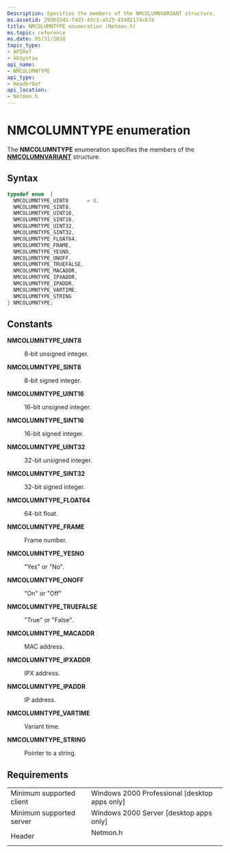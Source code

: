 ```yaml
---
Description: Specifies the members of the NMCOLUMNVARIANT structure.
ms.assetid: 29363341-f4d3-43c3-a523-45402174cb74
title: NMCOLUMNTYPE enumeration (Netmon.h)
ms.topic: reference
ms.date: 05/31/2018
topic_type: 
- APIRef
- kbSyntax
api_name: 
- NMCOLUMNTYPE
api_type: 
- HeaderDef
api_location: 
- Netmon.h
---
```


# NMCOLUMNTYPE enumeration

The **NMCOLUMNTYPE** enumeration specifies the members of the [**NMCOLUMNVARIANT**](nmcolumnvariant.md) structure.

## Syntax


```C++
typedef enum  { 
  NMCOLUMNTYPE_UINT8      = 0,
  NMCOLUMNTYPE_SINT8,
  NMCOLUMNTYPE_UINT16,
  NMCOLUMNTYPE_SINT16,
  NMCOLUMNTYPE_UINT32,
  NMCOLUMNTYPE_SINT32,
  NMCOLUMNTYPE_FLOAT64,
  NMCOLUMNTYPE_FRAME,
  NMCOLUMNTYPE_YESNO,
  NMCOLUMNTYPE_ONOFF,
  NMCOLUMNTYPE_TRUEFALSE,
  NMCOLUMNTYPE_MACADDR,
  NMCOLUMNTYPE_IPXADDR,
  NMCOLUMNTYPE_IPADDR,
  NMCOLUMNTYPE_VARTIME,
  NMCOLUMNTYPE_STRING
} NMCOLUMNTYPE;
```



## Constants

<dl> <dt>

<span id="NMCOLUMNTYPE_UINT8"></span><span id="nmcolumntype_uint8"></span>**NMCOLUMNTYPE\_UINT8**
</dt> <dd>

8-bit unsigned integer.

</dd> <dt>

<span id="NMCOLUMNTYPE_SINT8"></span><span id="nmcolumntype_sint8"></span>**NMCOLUMNTYPE\_SINT8**
</dt> <dd>

8-bit signed integer.

</dd> <dt>

<span id="NMCOLUMNTYPE_UINT16"></span><span id="nmcolumntype_uint16"></span>**NMCOLUMNTYPE\_UINT16**
</dt> <dd>

16-bit unsigned integer.

</dd> <dt>

<span id="NMCOLUMNTYPE_SINT16"></span><span id="nmcolumntype_sint16"></span>**NMCOLUMNTYPE\_SINT16**
</dt> <dd>

16-bit signed integer.

</dd> <dt>

<span id="NMCOLUMNTYPE_UINT32"></span><span id="nmcolumntype_uint32"></span>**NMCOLUMNTYPE\_UINT32**
</dt> <dd>

32-bit unsigned integer.

</dd> <dt>

<span id="NMCOLUMNTYPE_SINT32"></span><span id="nmcolumntype_sint32"></span>**NMCOLUMNTYPE\_SINT32**
</dt> <dd>

32-bit signed integer.

</dd> <dt>

<span id="NMCOLUMNTYPE_FLOAT64"></span><span id="nmcolumntype_float64"></span>**NMCOLUMNTYPE\_FLOAT64**
</dt> <dd>

64-bit float.

</dd> <dt>

<span id="NMCOLUMNTYPE_FRAME"></span><span id="nmcolumntype_frame"></span>**NMCOLUMNTYPE\_FRAME**
</dt> <dd>

Frame number.

</dd> <dt>

<span id="NMCOLUMNTYPE_YESNO"></span><span id="nmcolumntype_yesno"></span>**NMCOLUMNTYPE\_YESNO**
</dt> <dd>

"Yes" or "No".

</dd> <dt>

<span id="NMCOLUMNTYPE_ONOFF"></span><span id="nmcolumntype_onoff"></span>**NMCOLUMNTYPE\_ONOFF**
</dt> <dd>

"On" or "Off"

</dd> <dt>

<span id="NMCOLUMNTYPE_TRUEFALSE"></span><span id="nmcolumntype_truefalse"></span>**NMCOLUMNTYPE\_TRUEFALSE**
</dt> <dd>

"True" or "False".

</dd> <dt>

<span id="NMCOLUMNTYPE_MACADDR"></span><span id="nmcolumntype_macaddr"></span>**NMCOLUMNTYPE\_MACADDR**
</dt> <dd>

MAC address.

</dd> <dt>

<span id="NMCOLUMNTYPE_IPXADDR"></span><span id="nmcolumntype_ipxaddr"></span>**NMCOLUMNTYPE\_IPXADDR**
</dt> <dd>

IPX address.

</dd> <dt>

<span id="NMCOLUMNTYPE_IPADDR"></span><span id="nmcolumntype_ipaddr"></span>**NMCOLUMNTYPE\_IPADDR**
</dt> <dd>

IP address.

</dd> <dt>

<span id="NMCOLUMNTYPE_VARTIME"></span><span id="nmcolumntype_vartime"></span>**NMCOLUMNTYPE\_VARTIME**
</dt> <dd>

Variant time.

</dd> <dt>

<span id="NMCOLUMNTYPE_STRING"></span><span id="nmcolumntype_string"></span>**NMCOLUMNTYPE\_STRING**
</dt> <dd>

Pointer to a string.

</dd> </dl>

## Requirements



|                                     |                                                                                     |
|-------------------------------------|-------------------------------------------------------------------------------------|
| Minimum supported client<br/> | Windows 2000 Professional \[desktop apps only\]<br/>                          |
| Minimum supported server<br/> | Windows 2000 Server \[desktop apps only\]<br/>                                |
| Header<br/>                   | <dl> <dt>Netmon.h</dt> </dl> |



 

 




